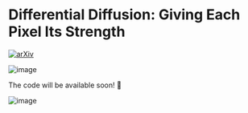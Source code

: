 # Differential Diffusion: Giving Each Pixel Its Strength
[![arXiv](https://img.shields.io/badge/arXiv-2208.01618-b31b1b.svg)](https://arxiv.org/abs/2306.00950)

![image](https://github.com/exx8/differential-diffusion/assets/8540180/648310d9-f26a-4905-a269-dd5af67555bc)

The code will be available soon! 🚧

![image](https://github.com/exx8/differential-diffusion/assets/8540180/8e194341-f623-4610-afee-b590e2b64c12)

